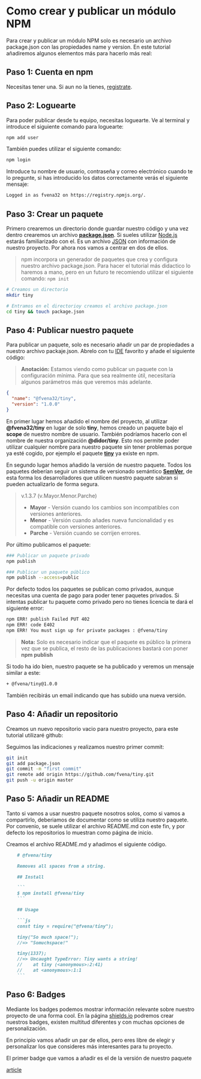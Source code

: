 # Como crear y publicar un módulo NPM

Para crear y publicar un módulo NPM solo es necesario un archivo package.json con las propiedades name y version. En este tutorial añadiremos algunos elementos más para hacerlo más real:

## Paso 1: Cuenta en npm

Necesitas tener una. Si aun no la tienes, [registrate](https://www.npmjs.com/signup).

## Paso 2: Loguearte

Para poder publicar desde tu equipo, necesitas loguearte. Ve al terminal y introduce el siguiente comando para loguearte:

```bash
npm add user
```

También puedes utilizar el siguiente comando:

```bash
npm login
```

Introduce tu nombre de usuario, contraseña y correo electrónico cuando te lo pregunte, si has introducido los datos correctamente verás el siguiente mensaje:

```bash
Logged in as fvena32 on https://registry.npmjs.org/.
```

## Paso 3: Crear un paquete

Primero crearemos un directorio donde guardar nuestro código y una vez dentro crearemos un archivo **[package.json](https://docs.npmjs.com/files/package.json)**. Si sueles utilizar [Node.js](https://en.wikipedia.org/wiki/Node.js) estarás familiarizado con el. Es un archivo [JSON](https://en.wikipedia.org/wiki/JSON) con información de nuestro proyecto. Por ahora nos vamos a centrar en dos de ellos.

> npm incorpora un generador de paquetes que crea y configura nuestro archivo package.json. Para hacer el tutorial más didactico lo haremos a mano, pero en un futuro te recomiendo utilizar el siguiente comando: `npm init`

```bash
# Creamos un directorio
mkdir tiny

# Entramos en el directorioy creamos el archivo package.json
cd tiny && touch package.json
```

## Paso 4: Publicar nuestro paquete

Para publicar un paquete, solo es necesario añadir un par de propiedades a nuestro archivo packaje.json. Abrelo con tu [IDE](https://es.wikipedia.org/wiki/Entorno_de_desarrollo_integrado) favorito y añade el siguiente código:

> **Anotación:** Estamos viendo como publicar un paquete con la configuración mínima. Para que sea realmente útil, necesitaría algunos parámetros más que veremos más adelante.

```json
{
  "name": "@fvena32/tiny",
  "version": "1.0.0"
}
```

En primer lugar hemos añadido el nombre del proyecto, al utilizar **@fvena32/tiny** en lugar de solo **tiny**, hemos creado un paquete bajo el **scope** de nuestro nombre de usuario. También podríamos hacerlo con el nombre de nuestra organización **@didor/tiny**. Esto nos permite poder utilizar cualquier nombre para nuestro paquete sin tener problemas porque ya esté cogido, por ejemplo el paquete **[tiny](https://www.npmjs.com/package/tiny)** ya existe en npm.

En segundo lugar hemos añadido la versión de nuestro paquete. Todos los paquetes deberían seguir un sistema de versionado semántico **[SemVer](https://semver.org/)**, de esta forma los desarrolladores que utilicen nuestro paquete sabran si pueden actualizarlo de forma segura.

> v.1.3.7 (v.Mayor.Menor.Parche)
>
> - **Mayor** - Versión cuando los cambios son incompatibles con versiones anteriores.
> - **Menor** - Versión cuando añades nueva funcionalidad y es compatible con versiones anteriores.
> - **Parche** - Versión cuando se corrijen errores.

Por último publicamos el paquete:

```bash
### Publicar un paquete privado
npm publish

### Publicar un paquete público
npm publish --access=public
```

Por defecto todos los paquetes se publican como privados, aunque necesitas una cuenta de pago para poder tener paquetes privados. Si intentas publicar tu paquete como privado pero no tienes licencia te dará el siguiente error:

```bash
npm ERR! publish Failed PUT 402
npm ERR! code E402
npm ERR! You must sign up for private packages : @fvena/tiny
```

> **Nota:** Solo es necesario indicar que el paquete es público la primera vez que se publica, el resto de las publicaciones bastará con poner **npm publish**

Si todo ha ido bien, nuestro paquete se ha publicado y veremos un mensaje similar a este:

```bash
+ @fvena/tiny@1.0.0
```

También recibirás un email indicando que has subido una nueva versión.

## Paso 4: Añadir un repositorio

Creamos un nuevo repositorio vacio para nuestro proyecto, para este tutorial utilizaré github:

Seguimos las indicaciones y realizamos nuestro primer commit:

```bash
git init
git add package.json
git commit -m "first commit"
git remote add origin https://github.com/fvena/tiny.git
git push -u origin master
```

## Paso 5: Añadir un README

Tanto si vamos a usar nuestro paquete nosotros solos, como si vamos a compartirlo, deberiamos de documentar como se utiliza nuestro paquete. Por convenio, se suele utilizar el archivo README.md con este fin, y por defecto los repositorios lo muestran como página de inicio.

Creamos el archivo README.md y añadimos el siguiente código.

````markdown
    # @fvena/tiny

    Removes all spaces from a string.

    ## Install

    ```
    $ npm install @fvena/tiny
    ```

    ## Usage

    ```js
    const tiny = require("@fvena/tiny");

    tiny("So much space!");
    //=> "Somuchspace!"

    tiny(1337);
    //=> Uncaught TypeError: Tiny wants a string!
    //    at tiny (<anonymous>:2:41)
    //    at <anonymous>:1:1
    ```
````

## Paso 6: Badges

Mediante los badges podemos mostrar información relevante sobre nuestro proyecto de una forma cool. En la página [shields.io](https://shields.io/) podremos crear nuestros badges, existen multitud diferentes y con muchas opciones de personalización.

En principio vamos añadir un par de ellos, pero eres libre de elegir y personalizar los que consideres más interesantes para tu proyecto.

El primer badge que vamos a añadir es el de la versión de nuestro paquete

[article](https://medium.freecodecamp.org/how-to-make-a-beautiful-tiny-npm-package-and-publish-it-2881d4307f78)
